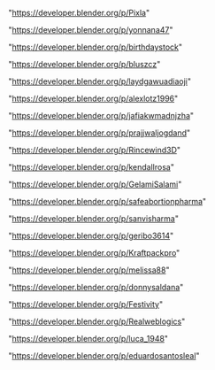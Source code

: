 "https://developer.blender.org/p/Pixla"

"https://developer.blender.org/p/yonnana47"

"https://developer.blender.org/p/birthdaystock"

"https://developer.blender.org/p/bluszcz"

"https://developer.blender.org/p/laydgawuadiaoji"

"https://developer.blender.org/p/alexlotz1996"

"https://developer.blender.org/p/jafiakwmadnjzha"

"https://developer.blender.org/p/prajjwaljogdand"

"https://developer.blender.org/p/Rincewind3D"

"https://developer.blender.org/p/kendallrosa"

"https://developer.blender.org/p/GelamiSalami"

"https://developer.blender.org/p/safeabortionpharma"

"https://developer.blender.org/p/sanvisharma"

"https://developer.blender.org/p/geribo3614"

"https://developer.blender.org/p/Kraftpackpro"

"https://developer.blender.org/p/melissa88"

"https://developer.blender.org/p/donnysaldana"

"https://developer.blender.org/p/Festivity"

"https://developer.blender.org/p/Realweblogics"

"https://developer.blender.org/p/luca_1948"

"https://developer.blender.org/p/eduardosantosleal"

